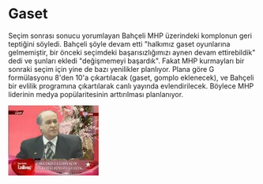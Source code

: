 # Gaset

Seçim sonrası sonucu yorumlayan Bahçeli MHP üzerindeki komplonun geri
teptiğini söyledi. Bahçeli şöyle devam etti "halkımız gaset oyunlarına
gelmemiştir, bir önceki seçimdeki başarısızlığımızı aynen devam
ettirebildik" dedi ve şunları ekledi "değişmemeyi başardık".  Fakat
MHP kurmayları bir sonraki seçim için yine de bazı yenilikler
planlıyor. Plana göre G formülasyonu 8'den 10'a çıkartılacak (gaset,
gomplo eklenecek), ve Bahçeli bir evlilik programına çıkartılarak
canlı yayında evlendirilecek. Böylece MHP liderinin medya
popülaritesinin arttırılması planlanıyor.


![](bahceli-evlilik.jpeg)
